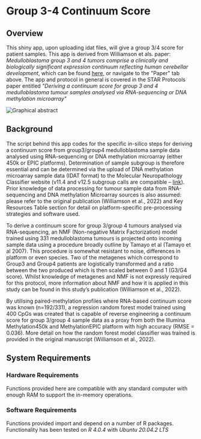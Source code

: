 # Group 3-4 Continuum Score

## Overview

This shiny app, upon uploading idat files, will give a group 3/4 score for patient samples.
This app is derived from Williamson et als. paper: *Medulloblastoma group 3 and 4 tumors comprise a clinically and biologically significant expression continuum reflecting human cerebellar development*, which can be found [here](https://doi.org/10.1016/j.celrep.2022.111162), or navigate to the "Paper" tab above. The app and protocol in general is covered in the STAR Protocols paper entitled *"Deriving a continuum score for group 3 and 4 medulloblastoma tumour samples analysed via RNA-sequencing or DNA methylation microarray"*


  ![Graphical abstract](https://ars.els-cdn.com/content/image/1-s2.0-S2211124722009718-fx1.jpg)

## Background

The script behind this app codes for the specific in-silico steps for deriving a continuum score from group3/group4 medulloblastoma sample data analysed using RNA-sequencing or DNA methylation microarray (either 450k or EPIC platforms). Determination of sample subgroup is therefore essential and can be determined via the upload of DNA methylation microarray sample data (IDAT format) to the Molecular Neuropathology Classifier website (v11.4 and v12.5 subgroup calls are compatible – [link](https://www.molecularneuropathology.org/mnp/)). Prior knowledge of data processing for tumour sample data from RNA-sequencing and DNA methylation Microarray sources is also assumed: please refer to the original publication (Williamson et al., 2022) and Key Resources Table section for detail on platform-specific pre-processing strategies and software used.  

To derive a continuum score for group 3/group 4 tumours analysed via RNA-sequencing, an NMF (Non-negative Matrix Factorization) model trained using 331 medulloblastoma tumours is projected onto incoming sample data using a procedure broadly outline by Tamayo et al (Tamayo et al 2007). This procedure is somewhat resistant to noise, differences in platform or even species. Two of the metagenes which correspond to Group3 and Group4 patients are logistically transformed and a ratio between the two produced which is then scaled between 0 and 1 (G3/G4 score). Whilst knowledge of metagenes and NMF is not expressly required for this protocol, more information about NMF and how it is applied in this study can be found in this study’s publication (Williamson et al., 2022).  

By utilising paired-methylation profiles where RNA-based continuum score was known (n=192/331), a regression random forest model trained using 400 CpGs was created that is capable of reverse engineering a continuum score for group 3/group 4 sample data as a proxy from both the Illumina Methylation450k and MethylationEPIC platform with high accuracy (RMSE = 0.036). More detail on how the random forest model classifier was trained is provided in the original manuscript (Williamson et al., 2022). 

## System Requirements

### Hardware Requirements

Functions provided here are compatible with any standard computer with enough RAM to support the in-memory operations.

### Software Requirements

Functions provided import and depend on a number of R packages. Functionality has been tested on *R 4.0.4* with *Ubuntu 20.04.2 LTS*
